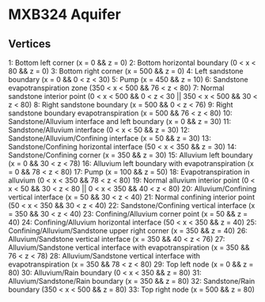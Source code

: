 # MXB324 Aquifer

## Vertices

1: Bottom left corner (x = 0 && z = 0)
2: Bottom horizontal boundary (0 < x < 80 && z = 0)
3: Bottom right corner (x = 500 && z = 0)
4: Left sandstone boundary (x = 0 && 0 < z < 30)
5: Pump (x = 450 && z = 10)
6: Sandstone evapotranspiration zone (350 < x < 500 && 76 < z < 80)
7: Normal sandstone interior point (0 < x < 500 && 0 < z < 30 || 350 < x < 500 && 30 < z < 80)
8: Right sandstone boundary (x = 500 && 0 < z < 76)
9: Right sandstone boundary evapotranspiration (x = 500 && 76 < z < 80)
10: Sandstone/Alluvium interface and left boundary (x = 0 && z = 30)
11: Sandstone/Alluvium interface (0 < x < 50 && z = 30)
12: Sandstone/Alluvium/Confining interface (x = 50 && z = 30)
13: Sandstone/Confining horizontal interface (50 < x < 350 && z = 30)
14: Sandstone/Confining corner (x = 350 && z = 30)
15: Alluvium left boundary (x = 0 && 30 < z < 78)
16: Alluvium left boundary with evapotranspiration (x = 0 && 78 < z < 80)
17: Pump (x = 100 && z = 50)
18: Evapotranspiration in alluvium (0 < x < 350 && 78 < z < 80)
19: Normal alluvium interior point (0 < x < 50 && 30 < z < 80 || 0 < x < 350 && 40 < z < 80)
20: Alluvium/Confining vertical interface (x = 50 && 30 < z < 40)
21: Normal confining interior point (50 < x < 350 && 30 < z < 40)
22: Sandstone/Confining vertical interface (x = 350 && 30 < z < 40)
23: Confining/Alluvium corner point (x = 50 && z = 40)
24: Confining/Alluvium horizontal interface (50 < x < 350 && z = 40)
25: Confining/Alluvium/Sandstone upper right corner (x = 350 && z = 40)
26: Alluvium/Sandstone vertical interface (x = 350 && 40 < z < 76)
27: Alluvium/Sandstone vertical interface with evapotranspiration (x = 350 && 76 < z < 78)
28: Alluvium/Sandstone vertical interface with evapotranspiration (x = 350 && 78 < z < 80)
29: Top left node (x = 0 && z = 80)
30: Alluvium/Rain boundary (0 < x < 350 && z = 80)
31: Alluvium/Sandstone/Rain boundary (x = 350 && z = 80)
32: Sandstone/Rain boundary (350 < x < 500 && z = 80)
33: Top right node (x = 500 && z = 80)
